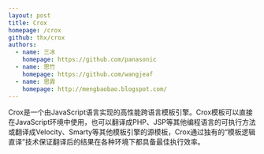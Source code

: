 ```yaml
---
layout: post
title: Crox
homepage: /crox
github: thx/crox
authors:
  - name: 三冰
    homepage: https://github.com/panasonic
  - name: 思竹
    homepage: https://github.com/wangjeaf
  - name: 思霏
    homepage: http://mengbaobao.blogspot.com/
---
```


Crox是一个由JavaScript语言实现的高性能跨语言模板引擎。Crox模板可以直接在JavaScript环境中使用，也可以翻译成PHP、JSP等其他编程语言的可执行方法或翻译成Velocity、Smarty等其他模板引擎的源模板，Crox通过独有的“模板逻辑直译”技术保证翻译后的结果在各种环境下都具备最佳执行效率。